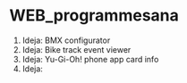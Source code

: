 # WEB_programmesana

1. Ideja: BMX configurator
2. Ideja: Bike track event viewer
3. Ideja: Yu-Gi-Oh! phone app card info
4. Ideja: 
